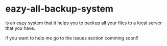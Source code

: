 # eazy-all-backup-system

is an eazy system that it helps you to backup all your files to a local server that you have.

if you want to help me go to the issues section
comming soon!!
